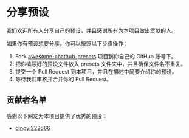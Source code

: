 # 分享预设

我们欢迎所有人分享自己的预设，并且感谢所有为本项目做出贡献的人。

如果你有预设想要分享，你可以按照以下步骤操作：

1. Fork [awesome-chathub-presets](https://github.com/ChatHubLab/awesome-chathub-presets) 项目到你自己的 GitHub 账号下。
2. 把你编写好的预设文件放入 presets 文件夹中，并且确保文件名不重复。
3. 提交一个 Pull Request 到本项目，并且在描述中简要介绍你的预设。
4. 等待我们审核并合并你的 Pull Request。

## 贡献者名单

感谢以下网友为本项目提供了优秀的预设：

- [dingyi222666](https://github.com/dingyi222666)
